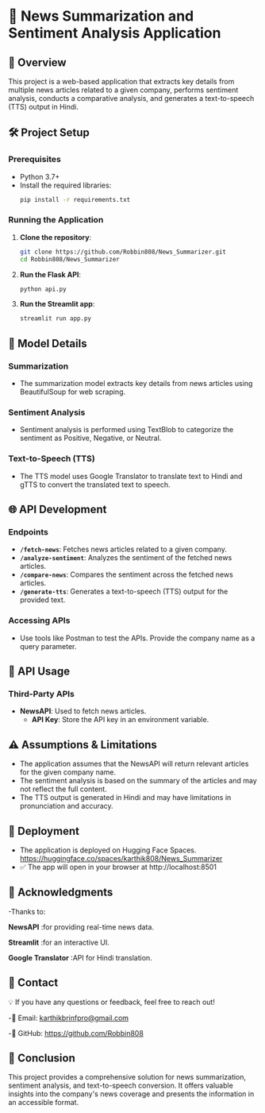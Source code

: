 # 📰 News Summarization and Sentiment Analysis Application

## 📖 Overview
This project is a web-based application that extracts key details from multiple news articles related to a given company, performs sentiment analysis, conducts a comparative analysis, and generates a text-to-speech (TTS) output in Hindi.

## 🛠️ Project Setup
### Prerequisites
- Python 3.7+
- Install the required libraries:
  ```bash
  pip install -r requirements.txt
  ```

### Running the Application
1. **Clone the repository**:
   ```bash
   git clone https://github.com/Robbin808/News_Summarizer.git
   cd Robbin808/News_Summarizer
   ```
2. **Run the Flask API**:
   ```bash
   python api.py
   ```
3. **Run the Streamlit app**:
   ```bash
   streamlit run app.py
   ```

## 🧠 Model Details
### Summarization
- The summarization model extracts key details from news articles using BeautifulSoup for web scraping.

### Sentiment Analysis
- Sentiment analysis is performed using TextBlob to categorize the sentiment as Positive, Negative, or Neutral.

### Text-to-Speech (TTS)
- The TTS model uses Google Translator to translate text to Hindi and gTTS to convert the translated text to speech.

## 🌐 API Development
### Endpoints
- **`/fetch-news`**: Fetches news articles related to a given company.
- **`/analyze-sentiment`**: Analyzes the sentiment of the fetched news articles.
- **`/compare-news`**: Compares the sentiment across the fetched news articles.
- **`/generate-tts`**: Generates a text-to-speech (TTS) output for the provided text.

### Accessing APIs
- Use tools like Postman to test the APIs. Provide the company name as a query parameter.

## 🔗 API Usage
### Third-Party APIs
- **NewsAPI**: Used to fetch news articles.
  - **API Key**: Store the API key in an environment variable.

## ⚠️ Assumptions & Limitations
- The application assumes that the NewsAPI will return relevant articles for the given company name.
- The sentiment analysis is based on the summary of the articles and may not reflect the full content.
- The TTS output is generated in Hindi and may have limitations in pronunciation and accuracy.

## 🚀 Deployment
- The application is deployed on Hugging Face Spaces. https://huggingface.co/spaces/karthik808/News_Summarizer
- ✅ The app will open in your browser at http://localhost:8501


## 🙌 Acknowledgments

-Thanks to:

**NewsAPI** :for providing real-time news data.

**Streamlit** :for an interactive UI.

**Google Translator** :API for Hindi translation.

## 📩 Contact

💡 If you have any questions or feedback, feel free to reach out!

-📧 Email: karthikbrinfpro@gmail.com

-🔗 GitHub: https://github.com/Robbin808

## 🏁 Conclusion
This project provides a comprehensive solution for news summarization, sentiment analysis, and text-to-speech conversion. It offers valuable insights into the company's news coverage and presents the information in an accessible format.

```

